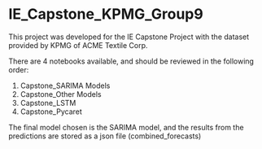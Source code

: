 # IE_Capstone_KPMG_Group9

This project was developed for the IE Capstone Project with the dataset provided by KPMG of ACME Textile Corp.

There are 4 notebooks available, and should be reviewed in the following order:
1. Capstone_SARIMA Models 
2. Capstone_Other Models 
3. Capstone_LSTM  
4. Capstone_Pycaret  

The final model chosen is the SARIMA model, and the results from the predictions are stored as a json file (combined_forecasts)

